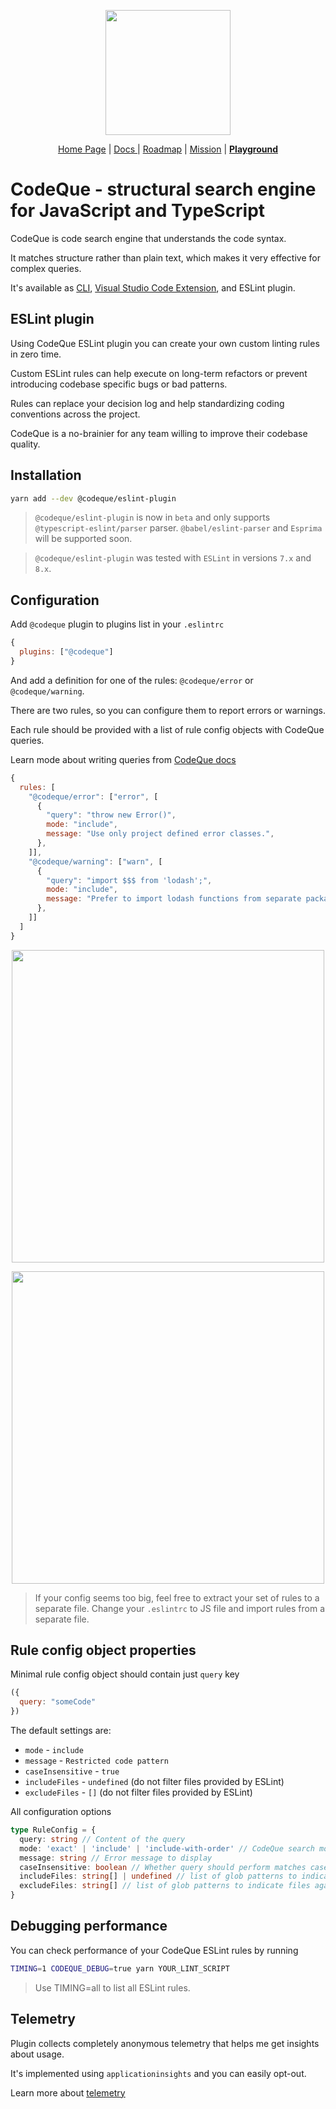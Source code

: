 <p align="center">
  <a href="https://codeque.co" title="Learn more about CodeQue" target="_blank">
    <img src="https://github.com/codeque-co/codeque/blob/master/packages/vscode/media/logoShort.png?raw=true" width="200px" />
  </a>
  <br/>
  </p>
<p align="center">
  <a href="https://codeque.co">Home Page</a> | 
  <a href="https://codeque.co/docs">Docs </a> | 
  <a href="https://codeque.co/roadmap">Roadmap</a> | 
  <a href="https://codeque.co/mission">Mission</a> | 
  <a href="https://codeque.co/playground"><b>Playground</b></a>
</p>

# CodeQue - structural search engine for JavaScript and TypeScript

CodeQue is code search engine that understands the code syntax. 

It matches structure rather than plain text, which makes it very effective for complex queries.

It's available as [CLI](https://www.npmjs.com/package/@codeque/cli), [Visual Studio Code Extension](https://codeque.co/r/vsc), and ESLint plugin.

## ESLint plugin

Using CodeQue ESLint plugin you can create your own custom linting rules in zero time.

Custom ESLint rules can help execute on long-term refactors or prevent introducing codebase specific bugs or bad patterns.

Rules can replace your decision log and help standardizing coding conventions across the project.

CodeQue is a no-brainier for any team willing to improve their codebase quality.

## Installation

```sh
yarn add --dev @codeque/eslint-plugin
```

> `@codeque/eslint-plugin` is now in `beta` and only supports `@typescript-eslint/parser` parser. `@babel/eslint-parser` and `Esprima` will be supported soon.

> `@codeque/eslint-plugin` was tested with `ESLint` in versions `7.x` and `8.x`.

## Configuration

Add `@codeque` plugin to plugins list in your `.eslintrc`

```js
{
  plugins: ["@codeque"]
}
```

And add a definition for one of the rules: `@codeque/error` or `@codeque/warning`.

There are two rules, so you can configure them to report errors or warnings.

Each rule should be provided with a list of rule config objects with CodeQue queries.

Learn mode about writing queries from [CodeQue docs](https://codeque.co/docs)

```js
{
  rules: [
    "@codeque/error": ["error", [
      {
        "query": "throw new Error()",
        mode: "include",
        message: "Use only project defined error classes.",
      },
    ]],
    "@codeque/warning": ["warn", [
      {
        "query": "import $$$ from 'lodash';",
        mode: "include",
        message: "Prefer to import lodash functions from separate packages like 'lodash.debounce'",
      },
    ]]
  ]
}
```

<p align="center">
<img src="https://github.com/codeque-co/codeque/blob/master/packages/eslint/readme-media/error-example.png?raw=true" width="500px"/>
</p>
<p align="center">
<img src="https://github.com/codeque-co/codeque/blob/master/packages/eslint/readme-media/warning-example.png?raw=true"  width="500px" />
</p>

> If your config seems too big, feel free to extract your set of rules to a separate file. Change your `.eslintrc` to JS file and import rules from a separate file.

## Rule config object properties

Minimal rule config object should contain just `query` key

```js
({
  query: "someCode"
})
```

The default settings are:
- `mode` - `include`
- `message` - `Restricted code pattern`
- `caseInsensitive` - `true`
- `includeFiles` - `undefined` (do not filter files provided by ESLint)
- `excludeFiles` - `[]` (do not filter files provided by ESLint)

All configuration options

```ts
type RuleConfig = {
  query: string // Content of the query
  mode: 'exact' | 'include' | 'include-with-order' // CodeQue search mode
  message: string // Error message to display 
  caseInsensitive: boolean // Whether query should perform matches case insensitively
  includeFiles: string[] | undefined // list of glob patterns to indicate files against which given rule should be executed
  excludeFiles: string[] // list of glob patterns to indicate files against which given rule should not be executed
}
```

## Debugging performance

You can check performance of your CodeQue ESLint rules by running

```sh
TIMING=1 CODEQUE_DEBUG=true yarn YOUR_LINT_SCRIPT
```

> Use TIMING=all to list all ESLint rules.

## Telemetry

Plugin collects completely anonymous telemetry that helps me get insights about usage.

It's implemented using `applicationinsights` and you can easily opt-out.

Learn more about [telemetry](https://codeque.co/docs/telemetry#es-lint-plugin)